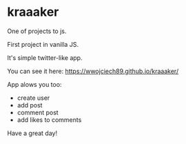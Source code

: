 # kraaaker

One of projects to js.

First project in vanilla JS.

It's simple twitter-like app.

You can see it here: https://wwojciech89.github.io/kraaaker/

App alows you too:

- create user
- add post
- comment post
- add likes to comments

Have a great day!
